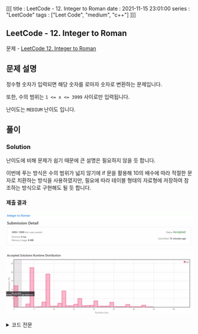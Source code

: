 [[[
title : LeetCode - 12. Integer to Roman
date : 2021-11-15 23:01:00
series : "LeetCode"
tags : ["Leet Code", "medium", "c++"]
]]]

## LeetCode - 12. Integer to Roman
문제 - [LeetCode 12. Integer to Roman](https://leetcode.com/problems/integer-to-roman/)

## 문제 설명
정수형 숫자가 입력되면 해당 숫자를 로마자 숫자로 변환하는 문제입니다.

또한, 수의 범위는 `1 <= x <= 3999` 사이로만 입력됩니다.

난이도는 `MEDIUM` 난이도 입니다.

## 풀이
### Solution

난이도에 비해 문제가 쉽기 때문에 큰 설명은 필요하지 않을 듯 합니다.

이번에 푸는 방식은 수의 범위가 넓지 않기에 if 문을 활용해 10의 배수에 따라 적절한 문자로 치환하는 방식을 사용하였지만, 필요에 따라 테이블 형태의 자료형에 저장하여 참조하는 방식으로 구현해도 될 듯 합니다.

#### 제출 결과
![Solution 1 result](./assets/images/leet_code/12/result.webp)

<details>
<summary>코드 전문</summary>
    
```c++
#include <string>

class Solution 
{
public:
    std::string intToRoman(int num) 
    {
        std::string result = "";

        int multiple = 0;
        while (num > 0)
        {
            int digit = num % 10;

            std::string one = "I";
            std::string four = "IV";
            std::string five = "V";
            std::string nine = "IX";

            if (multiple == 1)
            {
                one = "X";
                four = "XL";
                five = "L";
                nine = "XC";
            }
            else if (multiple == 2)
            {
                one = "C";
                four = "CD";
                five = "D";
                nine = "CM";
            }
            else if (multiple == 3)
            {   
                one = "M";
            }

            if (digit == 4) result.insert(0, four);
            else if (digit == 9) result.insert(0, nine);
            else
            {
                std::string tmp = "";

                if (digit >= 5)
                {
                    tmp += five;
                    digit -= 5;
                }

                for (int i = 0; i < digit; i++)
                {
                    tmp += one;
                }
                
                result.insert(0, tmp);
            }

            multiple++;
            num /= 10;
        }

        return result;
    }
};
```

</details>
